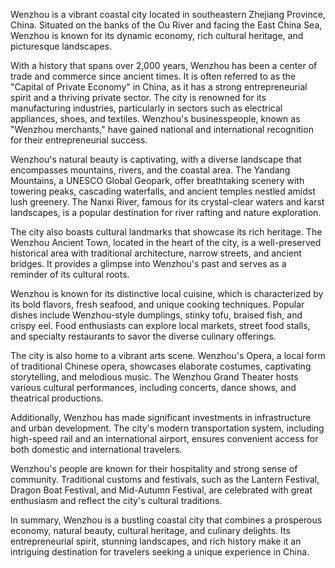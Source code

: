 Wenzhou is a vibrant coastal city located in southeastern Zhejiang Province, China. Situated on the banks of the Ou River and facing the East China Sea, Wenzhou is known for its dynamic economy, rich cultural heritage, and picturesque landscapes.

With a history that spans over 2,000 years, Wenzhou has been a center of trade and commerce since ancient times. It is often referred to as the "Capital of Private Economy" in China, as it has a strong entrepreneurial spirit and a thriving private sector. The city is renowned for its manufacturing industries, particularly in sectors such as electrical appliances, shoes, and textiles. Wenzhou's businesspeople, known as "Wenzhou merchants," have gained national and international recognition for their entrepreneurial success.

Wenzhou's natural beauty is captivating, with a diverse landscape that encompasses mountains, rivers, and the coastal area. The Yandang Mountains, a UNESCO Global Geopark, offer breathtaking scenery with towering peaks, cascading waterfalls, and ancient temples nestled amidst lush greenery. The Nanxi River, famous for its crystal-clear waters and karst landscapes, is a popular destination for river rafting and nature exploration.

The city also boasts cultural landmarks that showcase its rich heritage. The Wenzhou Ancient Town, located in the heart of the city, is a well-preserved historical area with traditional architecture, narrow streets, and ancient bridges. It provides a glimpse into Wenzhou's past and serves as a reminder of its cultural roots.

Wenzhou is known for its distinctive local cuisine, which is characterized by its bold flavors, fresh seafood, and unique cooking techniques. Popular dishes include Wenzhou-style dumplings, stinky tofu, braised fish, and crispy eel. Food enthusiasts can explore local markets, street food stalls, and specialty restaurants to savor the diverse culinary offerings.

The city is also home to a vibrant arts scene. Wenzhou's Opera, a local form of traditional Chinese opera, showcases elaborate costumes, captivating storytelling, and melodious music. The Wenzhou Grand Theater hosts various cultural performances, including concerts, dance shows, and theatrical productions.

Additionally, Wenzhou has made significant investments in infrastructure and urban development. The city's modern transportation system, including high-speed rail and an international airport, ensures convenient access for both domestic and international travelers.

Wenzhou's people are known for their hospitality and strong sense of community. Traditional customs and festivals, such as the Lantern Festival, Dragon Boat Festival, and Mid-Autumn Festival, are celebrated with great enthusiasm and reflect the city's cultural traditions.

In summary, Wenzhou is a bustling coastal city that combines a prosperous economy, natural beauty, cultural heritage, and culinary delights. Its entrepreneurial spirit, stunning landscapes, and rich history make it an intriguing destination for travelers seeking a unique experience in China.